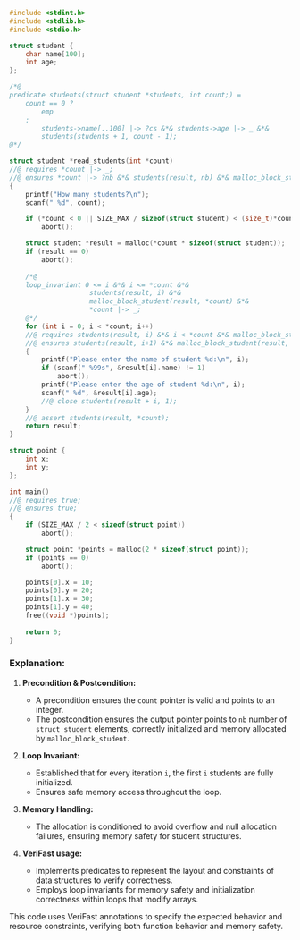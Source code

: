 ```c
#include <stdint.h>
#include <stdlib.h>
#include <stdio.h>

struct student {
    char name[100];
    int age;
};

/*@
predicate students(struct student *students, int count;) =
    count == 0 ?
        emp
    :
        students->name[..100] |-> ?cs &*& students->age |-> _ &*&
        students(students + 1, count - 1);
@*/

struct student *read_students(int *count) 
//@ requires *count |-> _;
//@ ensures *count |-> ?nb &*& students(result, nb) &*& malloc_block_student(result, nb);
{
    printf("How many students?\n");
    scanf(" %d", count);

    if (*count < 0 || SIZE_MAX / sizeof(struct student) < (size_t)*count) 
        abort();

    struct student *result = malloc(*count * sizeof(struct student));
    if (result == 0) 
        abort();
    
    /*@ 
    loop_invariant 0 <= i &*& i <= *count &*& 
                    students(result, i) &*& 
                    malloc_block_student(result, *count) &*&
                    *count |-> _; 
    @*/
    for (int i = 0; i < *count; i++)
    //@ requires students(result, i) &*& i < *count &*& malloc_block_student(result, *count);
    //@ ensures students(result, i+1) &*& malloc_block_student(result, *count);
    {
        printf("Please enter the name of student %d:\n", i);
        if (scanf(" %99s", &result[i].name) != 1) 
            abort();
        printf("Please enter the age of student %d:\n", i);
        scanf(" %d", &result[i].age);
        //@ close students(result + i, 1);
    }
    //@ assert students(result, *count);
    return result;
}

struct point {
    int x;
    int y;
};

int main() 
//@ requires true;
//@ ensures true;
{
    if (SIZE_MAX / 2 < sizeof(struct point)) 
        abort();

    struct point *points = malloc(2 * sizeof(struct point));
    if (points == 0) 
        abort();

    points[0].x = 10;
    points[0].y = 20;
    points[1].x = 30;
    points[1].y = 40;
    free((void *)points); 
    
    return 0;
}
```

### Explanation:

1. **Precondition & Postcondition:**
   - A precondition ensures the `count` pointer is valid and points to an integer.
   - The postcondition ensures the output pointer points to `nb` number of `struct student` elements, correctly initialized and memory allocated by `malloc_block_student`.

2. **Loop Invariant:**
   - Established that for every iteration `i`, the first `i` students are fully initialized.
   - Ensures safe memory access throughout the loop.

3. **Memory Handling:**
   - The allocation is conditioned to avoid overflow and null allocation failures, ensuring memory safety for student structures.

4. **VeriFast usage:**
   - Implements predicates to represent the layout and constraints of data structures to verify correctness.
   - Employs loop invariants for memory safety and initialization correctness within loops that modify arrays.

This code uses VeriFast annotations to specify the expected behavior and resource constraints, verifying both function behavior and memory safety.
